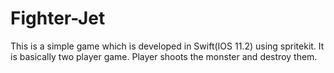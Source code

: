 # Fighter-Jet
This is a simple game which is developed in Swift(IOS 11.2) using spritekit. It is basically two player game. Player shoots the monster and destroy them.

